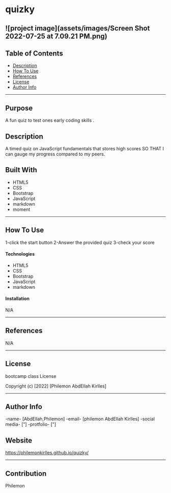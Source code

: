 # quizky

<!-- # project name -->

![project image](assets/images/Screen Shot 2022-07-25 at 7.09.21 PM.png)
---

## Table of Contents

- [Description](#description)
- [How To Use](#how-to-use)
- [References](#references)
- [License](#license)
- [Author Info](#author-info)

---
## Purpose
A fun quiz to test ones early coding skills . 

## Description
A timed quiz on JavaScript fundamentals that stores high scores
SO THAT I can gauge my progress compared to my peers.

## Built With
* HTML5
* CSS
* Bootstrap
* JavaScript
* markdown
* moment 
---

## How To Use
1-click the start button
2-Answer the provided quiz
3-check your score

#### Technologies
* HTML5
* CSS
* Bootstrap
* JavaScript
* markdown

#### Installation
N/A

---

## References
N/A

---

## License

bootcamp class License

Copyright (c) [2022] [Philemon AbdEllah Kirlles]

---

## Author Info


-name- [AbdEllah,Philemon]
-email- [philemon AbdEllah Kirlles]
-social media- ["]
-protfolio- ["]

## Website
 https://philemonkirlles.github.io/quizky/

---

## Contribution
Philemon

